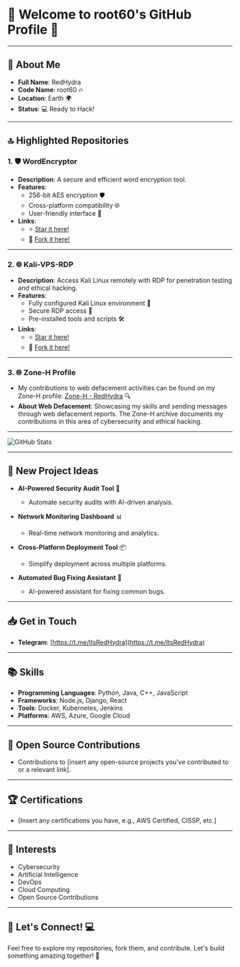 # 🎉 Welcome to root60's GitHub Profile 🚀  

---  

## 🚀 About Me  

- **Full Name**: RedHydra 
- **Code Name**: root60 🔥  
- **Location**: Earth 🌍 
- **Status**: 💻 Ready to Hack!

---  

## 🔝 Highlighted Repositories  

### 1. 🛡️ WordEncryptor  
- **Description**: A secure and efficient word encryption tool.  
- **Features**:  
  - 256-bit AES encryption 🛡️  
  - Cross-platform compatibility 🌐  
  - User-friendly interface 🎨  
- **Links**:  
  - ⭐ [Star it here!](https://github.com/root60/WordEncryptor)  
  - 🍴 [Fork it here!](https://github.com/root60/WordEncryptor/fork)  

---  

### 2. 🌐 Kali-VPS-RDP  
- **Description**: Access Kali Linux remotely with RDP for penetration testing and ethical hacking.  
- **Features**:  
  - Fully configured Kali Linux environment 🔧  
  - Secure RDP access 🔑  
  - Pre-installed tools and scripts 🛠️  
- **Links**:  
  - ⭐ [Star it here!](https://github.com/root60/Kali-VPS-RDP)  
  - 🍴 [Fork it here!](https://github.com/root60/Kali-VPS-RDP/fork)  

---  

### 3. 🌐 Zone-H Profile  
- My contributions to web defacement activities can be found on my Zone-H profile: [Zone-H - RedHydra](https://www.zone-h.org/archive/notifier=RedHydra) 🔍  
- **About Web Defacement**: Showcasing my skills and sending messages through web defacement reports. The Zone-H archive documents my contributions in this area of cybersecurity and ethical hacking.  

---  

![GitHub Stats](https://github-readme-stats.vercel.app/api?username=root60&show_icons=true&theme=tokyonight)  

---  

## 🎯 New Project Ideas  

- **AI-Powered Security Audit Tool** 🤖  
  - Automate security audits with AI-driven analysis.  

- **Network Monitoring Dashboard** 📊  
  - Real-time network monitoring and analytics.  

- **Cross-Platform Deployment Tool** 📦  
  - Simplify deployment across multiple platforms.  

- **Automated Bug Fixing Assistant** 🛞️  
  - AI-powered assistant for fixing common bugs.  

---  

## 📥 Get in Touch  
 
- **Telegram**: [https://t.me/ItsRedHydra](https://t.me/ItsRedHydra)

---  

## 📚 Skills  

- **Programming Languages**: Python, Java, C++, JavaScript  
- **Frameworks**: Node.js, Django, React  
- **Tools**: Docker, Kubernetes, Jenkins  
- **Platforms**: AWS, Azure, Google Cloud  

---  

## 🎉 Open Source Contributions  

- Contributions to [insert any open-source projects you've contributed to or a relevant link].  

---  

## 🏆 Certifications  

- [Insert any certifications you have, e.g., AWS Certified, CISSP, etc.]  

---  

## 🎯 Interests  

- Cybersecurity  
- Artificial Intelligence  
- DevOps  
- Cloud Computing  
- Open Source Contributions  

---  

## 🎉 Let's Connect! 💻  

Feel free to explore my repositories, fork them, and contribute. Let's build something amazing together! 🚀
